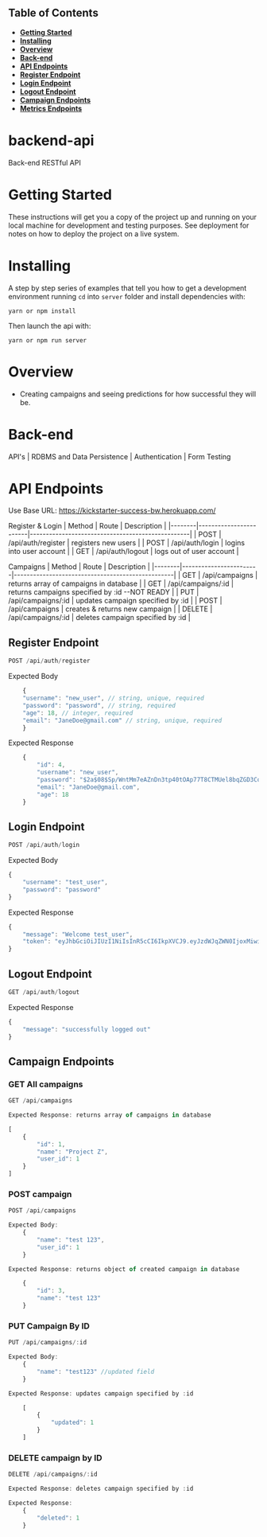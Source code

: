## Table of Contents
- **[Getting Started](#getting-started)**<br>
- **[Installing](#installing)**<br>
- **[Overview](#overview)**<br>
- **[Back-end](#back-end)**<br>
- **[API Endpoints](#api-endpoints)**<br>
- **[Register Endpoint](##register-endpoint)**<br>
- **[Login Endpoint](##login-endpoint)**<br>
- **[Logout Endpoint](##logout-endpoint)**<br>
- **[Campaign Endpoints](##campaign-endpoint)**<br>
- **[Metrics Endpoints](##metrics-endpoints)**<br>

# backend-api
Back-end RESTful API

# Getting Started

These instructions will get you a copy of the project up and running on your local machine for development and testing purposes. See deployment for notes on how to deploy the project on a live system.

# Installing

A step by step series of examples that tell you how to get a development environment running
`cd` into `server` folder and install dependencies with:

```
yarn or npm install
```

Then launch the api with: 

```
yarn or npm run server
```

# Overview
- Creating campaigns and seeing predictions for how successful they will be.

# Back-end 

API's | RDBMS and Data Persistence | Authentication | Form Testing

# API Endpoints
Use Base URL: https://kickstarter-success-bw.herokuapp.com/

Register & Login 
| Method | Route                  | Description                                      |
|--------|------------------------|--------------------------------------------------|
| POST   | /api/auth/register     | registers new users                              |
| POST   | /api/auth/login        | logins into user account                         |
| GET    | /api/auth/logout       | logs out of user account                         |

Campaigns
| Method | Route                  | Description                                      |
|--------|------------------------|--------------------------------------------------|
| GET    | /api/campaigns         | returns array of campaigns in database           |
| GET    | /api/campaigns/:id     | returns campaigns specified by :id  --NOT READY  |
| PUT    | /api/campaigns/:id     | updates campaign specified by :id                |
| POST   | /api/campaigns         | creates & returns new campaign                   |
| DELETE | /api/campaigns/:id     | deletes campaign specified by :id                |

<!-- 
Stories
| Method | Route                  | Description                                      |
|--------|------------------------|--------------------------------------------------|
| GET    | /api/stories           | returns array of stories                         |
| GET    | /api/stories/:id       | returns stories specified by :id                 |
| PUT    | /api/stories/:id       | updates stories specified by :id                 |
| DELETE | /api/stories/:id       | deletes stories specified by :id                 |

Photos
| Method | Route                  | Description                                      |
|--------|------------------------|--------------------------------------------------|
| GET    | /api/photos           | returns array of photos                         |
| GET    | /api/photos/:id       | returns photos specified by :id                 |
| POST   | /api/photos           | creates & returns new story                      |
| PUT    | /api/photos/:id       | updates photos specified by :id                 |
| DELETE | /api/photos/:id       | deletes photos specified by :id                 |
 -->

## Register Endpoint
```js
POST /api/auth/register
```
Expected Body 
```js
    {
    "username": "new_user", // string, unique, required
    "password": "password", // string, required
    "age": 18, // integer, required
    "email": "JaneDoe@gmail.com" // string, unique, required
    }
```

Expected Response
```js
    {
        "id": 4,
        "username": "new_user",
        "password": "$2a$08$Sp/WntMm7eAZnDn3tp40tOAp77T8CTMUel8bqZGD3CoJcuSrH.NZ6",
        "email": "JaneDoe@gmail.com",
        "age": 18
    }
```

## Login Endpoint
```js
POST /api/auth/login
```
Expected Body
```js
{
    "username": "test_user",
    "password": "password"
}
```
Expected Response
```js
{
    "message": "Welcome test_user",
    "token": "eyJhbGciOiJIUzI1NiIsInR5cCI6IkpXVCJ9.eyJzdWJqZWN0IjoxMiwidXNlcm5hbWUiOiJuZXdfdXNlcjEyMTIxMiIsImlhdCI6MTU5ODQyMDg0NywiZXhwIjoxNTk4NDI4MDQ3fQ.YyR_rrRxYaDVTt3FPM155hPwbUAEFhyaDSOWqVOD8kM"
}
```

## Logout Endpoint
```js
GET /api/auth/logout
```
Expected Response 
```js
{
    "message": "successfully logged out"
}
```

## Campaign Endpoints
### GET All campaigns
```js
GET /api/campaigns

Expected Response: returns array of campaigns in database 

[
    {
        "id": 1,
        "name": "Project Z",
        "user_id": 1
    }
]
```

### POST campaign
```js
POST /api/campaigns

Expected Body: 
    {
        "name": "test 123",
        "user_id": 1
    }

Expected Response: returns object of created campaign in database 

    {
        "id": 3,
        "name": "test 123"
    }
```

### PUT Campaign By ID
```js
PUT /api/campaigns/:id

Expected Body:
    {
        "name": "test123" //updated field
    }

Expected Response: updates campaign specified by :id

    [
        {
            "updated": 1
        }
    ]
```

### DELETE campaign by ID
```js
DELETE /api/campaigns/:id

Expected Response: deletes campaign specified by :id

Expected Response: 
    {
        "deleted": 1
    }
```

<!-- ### GET Stories by user ID
```js
GET /api/users/:id/stories

Expected Response: returns stories created by user specified by :id

Expected Response:
    {
        "id": 1,
        "storyName": "Chinatown",
        "photoLink": "https://i.ibb.co/DVN5Lnx/20200322-213304.jpg",
        "user_id": 1,
        "stories_id": 1
    }
```

### POST new story
```js
POST /api/users/:id/stories

Expected Body:

    {
        "storyName": "test",
        "storyCity": "test",
        "storyCountry": "test",
        "storyDesc": "test",
        "storyPhoto": "test link"
        "user_id": 3
    }

Expected Response:  creates & returns new story
Expected Response

    {
        "storyName": "test",
        "storyCity": "test",
        "storyCountry": "test",
        "storyDesc": "test",
        "storyDate": "2020-08-27 02:27:49",
        "storyPhoto": "test link",
        "user_id": 3
    }
```

## Stories Endpoints
### Get All Stories
```js
GET /api/stories

Expected Response: List of all stories in database

Expected Response:
[
    {
        "id": 1,
        "storyName": "Chinatown",
        "storyCity": "Bangkok",
        "storyCountry": "Thailand",
        "storyDate": "2020-08-25 05:38:15",
        "storyDesc": "Out on a nightly excursion looking for something to eat",
        "user_id": 1
    },
    {
        "id": 2,
        "storyName": "Sanctuary of Truth",
        "storyCity": "Pattaya City",
        "storyCountry": "Thailand",
        "storyDate": "2020-08-25 05:38:15",
        "storyDesc": "A daytime excursion visiting some local places.",
        "user_id": 2
    },
    {
        "id": 3,
        "storyName": "Beach in Pattaya",
        "storyCity": "Pattaya City",
        "storyCountry": "Thailand",
        "storyDate": "2020-08-25 05:38:15",
        "storyDesc": "Taking a must needed rest after a weekend of fun in Pattaya",
        "user_id": 3
    }
]
```

### Get All Stories by ID
```js
GET /api/stories/:id

Expected Response: Lists stories specified by :id

Expected Response:
    {
        "id": 1,
        "storyName": "Chinatown",
        "photoLink": "https://i.ibb.co/DVN5Lnx/20200322-213304.jpg",
        "user_id": 1,
        "stories_id": 1
    }
```

### PUT Story by ID
```js
PUT /api/stories/:id

Expected Body:
    {
        "storyName": "Updated Story Name" //updated field
    }

Expected Response: updates story specified by :id

Expected Response:
"story": [
	        {
		        "id": 5,
		        "storyName": "Updated Story Name",
		        "storyCity": "test23",
		        "storyCountry": "Thailand",
		        "storyDate": "2020-08-28 03:12:34",
		        "storyPhoto": "test photo",
		        "storyDesc": "testDesc",
		        "user_id": 1
			    }
        ]
```

### DELETE Story by ID
```js
DELETE /api/stories/:id

Expected Response: deletes story specified by :id

Expected Response: 
    {
        "removed": 1
    }
```

## Photos Endpoints
### GET ALL Photos
```js
GET /api/photos

Expected Response: List of photos in database

Expected Response:
[
    {
        "id": 1,
        "photoLink": "https://i.ibb.co/DVN5Lnx/20200322-213304.jpg",
        "photoDesc": "Out for dinner",
        "photoDate": "2020-08-28T02:49:30.529Z",
        "stories_id": 1
    },
    {
        "id": 3,
        "photoLink": "https://i.ibb.co/RTZNzfX/20200821-093310.jpg",
        "photoDesc": "Enjoy a moment of relaxation in Pattaya",
        "photoDate": "2020-08-28T02:49:30.529Z",
        "stories_id": 3
    }
]
```

### GET Photos By ID
```js
GET /api/photos/:id

### Expected Response: Photo that matches Users ID

Expected Response
    {
        "id": 1,
        "photoLink": "https://i.ibb.co/DVN5Lnx/20200322-213304.jpg",
        "photoDesc": "Out for dinner",
        "photoDate": "2020-08-28T02:49:30.529Z",
        "stories_id": 1
    }
```

### POST new photo
```js
POST /api/photos

Expected Body:

    {
        "photoLink": "test",
        "photoDesc": "test",
        "stories_id": 1
    }


Expected Response:  creates & returns new photo
Expected Response

[
    {
        "id": 4,
        "photoLink": "test",
        "photoDesc": "test",
        "photoDate": "2020-08-28T05:30:33.313Z",
        "stories_id": 1
    }
]
```

### PUT Photo by ID
```js
PUT /api/photos/:id

Expected Body:
    {
        "photoLink": "updates example" //updated field
    }

Expected Response: updates photo specified by :id

Expected Response:
"story": [
	        {
		        "id": 4,
                "photoLink": "updates example",
                "photoDesc": "test",
                "photoDate": "2020-08-28T05:30:33.313Z",
                "stories_id": 1
            }
        ]
```

### Delete
```js
DELETE /api/photos/:id

Expected Response: deletes photo specified by :id

Expected Response: 
    {
        "removed": 1
    }
``` -->
